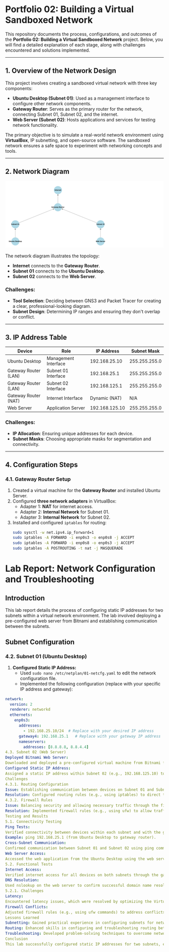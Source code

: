 # Portfolio 02: Building a Virtual Sandboxed Network

This repository documents the process, configurations, and outcomes of the **Portfolio 02: Building a Virtual Sandboxed Network** project. Below, you will find a detailed explanation of each stage, along with challenges encountered and solutions implemented.

---

## 1. Overview of the Network Design
This project involves creating a sandboxed virtual network with three key components:

- **Ubuntu Desktop (Subnet 01)**: Used as a management interface to configure other network components.
- **Gateway Router**: Serves as the primary router for the network, connecting Subnet 01, Subnet 02, and the internet.
- **Web Server (Subnet 02)**: Hosts applications and services for testing network functionality.

The primary objective is to simulate a real-world network environment using **VirtualBox**, IP subnetting, and open-source software. The sandboxed network ensures a safe space to experiment with networking concepts and tools.

---

## 2. Network Diagram

![Network Diagram](network-diagram.png)

The network diagram illustrates the topology:
- **Internet** connects to the **Gateway Router**.
- **Subnet 01** connects to the **Ubuntu Desktop**.
- **Subnet 02** connects to the **Web Server**.

### Challenges:
- **Tool Selection**: Deciding between GNS3 and Packet Tracer for creating a clear, professional-looking diagram.
- **Subnet Design**: Determining IP ranges and ensuring they don't overlap or conflict.

---

## 3. IP Address Table

| Device               | Role                   | IP Address        | Subnet Mask      |
|----------------------|------------------------|-------------------|------------------|
| Ubuntu Desktop       | Management Interface   | 192.168.25.10     | 255.255.255.0    |
| Gateway Router (LAN) | Subnet 01 Interface    | 192.168.25.1      | 255.255.255.0    |
| Gateway Router (LAN) | Subnet 02 Interface    | 192.168.125.1     | 255.255.255.0    |
| Gateway Router (NAT) | Internet Interface     | Dynamic (NAT)     | N/A              |
| Web Server           | Application Server     | 192.168.125.10    | 255.255.255.0    |

### Challenges:
- **IP Allocation**: Ensuring unique addresses for each device.
- **Subnet Masks**: Choosing appropriate masks for segmentation and connectivity.

---

## 4. Configuration Steps

### 4.1. Gateway Router Setup
1. Created a virtual machine for the **Gateway Router** and installed Ubuntu Server.
2. Configured **three network adapters** in VirtualBox:
   - Adapter 1: **NAT** for internet access.
   - Adapter 2: **Internal Network** for Subnet 01.
   - Adapter 3: **Internal Network** for Subnet 02.
3. Installed and configured `iptables` for routing:
   ```bash
   sudo sysctl -w net.ipv4.ip_forward=1
   sudo iptables -A FORWARD -i enp0s3 -o enp0s8 -j ACCEPT
   sudo iptables -A FORWARD -i enp0s8 -o enp0s3 -j ACCEPT
   sudo iptables -A POSTROUTING -t nat -j MASQUERADE

# Lab Report: Network Configuration and Troubleshooting

## Introduction

This lab report details the process of configuring static IP addresses for two subnets within a virtual network environment. The lab involved deploying a pre-configured web server from Bitnami and establishing communication between the subnets.

## Subnet Configuration

### 4.2. Subnet 01 (Ubuntu Desktop)

1. **Configured Static IP Address:**
    * Used `sudo nano /etc/netplan/01-netcfg.yaml` to edit the network configuration file.
    * Implemented the following configuration (replace with your specific IP address and gateway):

```yaml
network:
  version: 2
  renderer: networkd
  ethernets:
    enp0s3:
      addresses:
        - 192.168.25.10/24  # Replace with your desired IP address
      gateway4: 192.168.25.1   # Replace with your gateway IP address
      nameservers:
        addresses: [8.8.8.8, 8.8.4.4]
4.3. Subnet 02 (Web Server)
Deployed Bitnami Web Server:
Downloaded and deployed a pre-configured virtual machine from Bitnami for the web server.
Configured Static IP Address:
Assigned a static IP address within Subnet 02 (e.g., 192.168.125.10) to the web server.
Challenges
4.3.1. Routing Configuration
Issue: Establishing communication between devices on Subnet 01 and Subnet 02.
Resolution: Configured routing rules (e.g., using iptables) to direct traffic between the subnets.
4.3.2. Firewall Rules
Issue: Balancing security and allowing necessary traffic through the firewall.
Resolution: Implemented firewall rules (e.g., using ufw) to allow traffic while maintaining security.
Testing and Results
5.1. Connectivity Testing
Ping Tests:
Verified connectivity between devices within each subnet and with the gateway router using ping commands.
Example: ping 192.168.25.1 (from Ubuntu Desktop to gateway router).
Cross-Subnet Communication:
Confirmed communication between Subnet 01 and Subnet 02 using ping commands (e.g., pinging the web server IP from the Ubuntu Desktop).
Web Server Access:
Accessed the web application from the Ubuntu Desktop using the web server's IP address in a web browser (e.g., http://192.168.125.10).
5.2. Functional Tests
Internet Access:
Verified internet access for all devices on both subnets through the gateway router.
DNS Resolution:
Used nslookup on the web server to confirm successful domain name resolution (e.g., nslookup bbc.co.uk).
5.2.1. Challenges
Latency:
Encountered latency issues, which were resolved by optimizing the VirtualBox network adapter settings.
Firewall Conflicts:
Adjusted firewall rules (e.g., using ufw commands) to address conflicts and allow necessary traffic.
Lessons Learned
Subnetting: Gained practical experience in configuring subnets for network segmentation.
Routing: Enhanced skills in configuring and troubleshooting routing between subnets using tools like iptables.
Troubleshooting: Developed problem-solving techniques to overcome network delays and adapter configuration issues.
Conclusion
This lab successfully configured static IP addresses for two subnets, established communication between them, and ensured internet access for devices. The troubleshooting process provided valuable insights into routing, firewall rules, and network optimization techniques.
